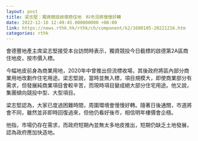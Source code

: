 ```yaml
---
layout: post
title: 梁志堅：獨資競投啟德商住地　料市況將慢慢好轉
date: 2022-12-16 12:49:45.000000000 +08:00
link: https://news.rthk.hk/rthk/ch/component/k2/1680105-20221216.htm
categories: rthk
---
```


會德豐地產主席梁志堅接受本台訪問時表示，獨資競投今日截標的啟德第2A區商住地皮，按市價入標。

今幅地皮前身為商業用地，2020年中曾推出但流標收場，其後政府將區內部分商業用地改劃作住宅用途。梁志堅說，當時並無入標，項目規模大，即使商業部分有需求，但發展純商業項目會較辛苦，而現時項目變成絕大部分住宅用途。他又說，集團傾向競投中型、大型項目。

梁志堅認為，大家已度過困難時間，周圍環境會慢慢好轉。隨著日後通關，市道將會不同，雖然並非即時回復過來，但他仍看好後市，相信明年樓價會企穩。

他指，市場仍存在需求，而政府短期內並無太多地皮推出，短期仍缺乏土地發展，認為政府應加快造地。

